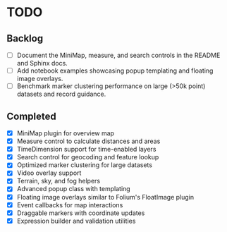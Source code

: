 # TODO

## Backlog

- [ ] Document the MiniMap, measure, and search controls in the README and Sphinx docs.
- [ ] Add notebook examples showcasing popup templating and floating image overlays.
- [ ] Benchmark marker clustering performance on large (>50k point) datasets and record guidance.

## Completed

- [x] MiniMap plugin for overview map
- [x] Measure control to calculate distances and areas
- [x] TimeDimension support for time-enabled layers
- [x] Search control for geocoding and feature lookup
- [x] Optimized marker clustering for large datasets
- [x] Video overlay support
- [x] Terrain, sky, and fog helpers
- [x] Advanced popup class with templating
- [x] Floating image overlays similar to Folium's FloatImage plugin
- [x] Event callbacks for map interactions
- [x] Draggable markers with coordinate updates
- [x] Expression builder and validation utilities
